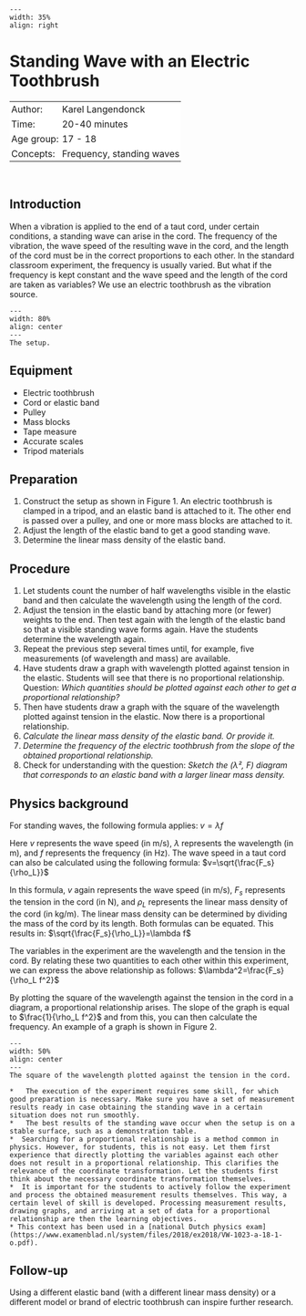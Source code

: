 ```{figure} ../../figures/confirmed.png
---
width: 35%
align: right
```

# Standing Wave with an Electric Toothbrush

<table style="width: 100%; border-collapse: collapse; border: none;">
    <tr style="background-color: white;"> 
        <td style="text-align: left; padding: 3px; border: none;">Author:</td>
        <td style="text-align: left; padding: 3px; border: none;">Karel Langendonck</td>
    </tr>
    <tr style="background-color: white;">
        <td style="text-align: left; padding: 3px; border: none;">Time:</td>
        <td style="text-align: left; padding: 3px; border: none;">20-40 minutes</td>
    </tr>
    <tr style="background-color: white;">
        <td style="text-align: left; padding: 3px; border: none;">Age group:</td>
        <td style="text-align: left; padding: 3px; border: none;">17 - 18</td>
    </tr>
    <tr style="background-color: white;">
        <td style="text-align: left; padding: 3px; border: none;">Concepts:</td>
        <td style="text-align: left; padding: 3px; border: none;">Frequency, standing waves</td>
    </tr>
</table><br>

## Introduction
When a vibration is applied to the end of a taut cord, under certain conditions, a standing wave can arise in the cord. The frequency of the vibration, the wave speed of the resulting wave in the cord, and the length of the cord must be in the correct proportions to each other. In the standard classroom experiment, the frequency is usually varied. But what if the frequency is kept constant and the wave speed and the length of the cord are taken as variables? We use an electric toothbrush as the vibration source.

```{figure} demo77_figure1.JPG
---
width: 80%
align: center
---
The setup.
```

## Equipment
- Electric toothbrush
- Cord or elastic band
- Pulley
- Mass blocks
- Tape measure
- Accurate scales
- Tripod materials

## Preparation
1.  Construct the setup as shown in Figure 1. An electric toothbrush is clamped in a tripod, and an elastic band is attached to it. The other end is passed over a pulley, and one or more mass blocks are attached to it.
2. Adjust the length of the elastic band to get a good standing wave.
3. Determine the linear mass density of the elastic band.

## Procedure
1. Let students count the number of half wavelengths visible in the elastic band and then calculate the wavelength using the length of the cord.
2. Adjust the tension in the elastic band by attaching more (or fewer) weights to the end. Then test again with the length of the elastic band so that a visible standing wave forms again. Have the students determine the wavelength again.
3. Repeat the previous step several times until, for example, five measurements (of wavelength and mass) are available.
4. Have students draw a graph with wavelength plotted against tension in the elastic. Students will see that there is no proportional relationship.
    Question: *Which quantities should be plotted against each other to get a proportional relationship?*
6. Then have students draw a graph with the square of the wavelength plotted against tension in the elastic. Now there is a proportional relationship.
7. *Calculate the linear mass density of the elastic band. Or provide it.*
8. *Determine the frequency of the electric toothbrush from the slope of the obtained proportional relationship.*
9. Check for understanding with the question: *Sketch the (λ², F) diagram that corresponds to an elastic band with a larger linear mass density.*

## Physics background

For standing waves, the following formula applies:
$v=\lambda f$

Here $v$ represents the wave speed (in m/s), $\lambda$ represents the wavelength (in m), and $f$ represents the frequency (in Hz). The wave speed in a taut cord can also be calculated using the following formula:
$v=\sqrt{\frac{F_s}{\rho_L}}$

In this formula, $v$ again represents the wave speed (in m/s), $F_s$ represents the tension in the cord (in N), and $\rho_L$ represents the linear mass density of the cord (in kg/m). The linear mass density can be determined by dividing the mass of the cord by its length. Both formulas can be equated. This results in:
$\sqrt{\frac{F_s}{\rho_L}}=\lambda f$

The variables in the experiment are the wavelength and the tension in the cord. By relating these two quantities to each other within this experiment, we can express the above relationship as follows:
$\lambda^2=\frac{F_s}{\rho_L f^2}$

By plotting the square of the wavelength against the tension in the cord in a diagram, a proportional relationship arises. The slope of the graph is equal to $\frac{1}{\rho_L f^2}$ and from this, you can then calculate the frequency. An example of a graph is shown in Figure 2.

```{figure} demo77_figure2.jpg
---
width: 50%
align: center
---
The square of the wavelength plotted against the tension in the cord.
```

```{tip}
*	The execution of the experiment requires some skill, for which good preparation is necessary. Make sure you have a set of measurement results ready in case obtaining the standing wave in a certain situation does not run smoothly.
*	The best results of the standing wave occur when the setup is on a stable surface, such as a demonstration table.
*  Searching for a proportional relationship is a method common in physics. However, for students, this is not easy. Let them first experience that directly plotting the variables against each other does not result in a proportional relationship. This clarifies the relevance of the coordinate transformation. Let the students first think about the necessary coordinate transformation themselves.
*  It is important for the students to actively follow the experiment and process the obtained measurement results themselves. This way, a certain level of skill is developed. Processing measurement results, drawing graphs, and arriving at a set of data for a proportional relationship are then the learning objectives.
* This context has been used in a [national Dutch physics exam](https://www.examenblad.nl/system/files/2018/ex2018/VW-1023-a-18-1-o.pdf).
```

## Follow-up
Using a different elastic band (with a different linear mass density) or a different model or brand of electric toothbrush can inspire further research.
